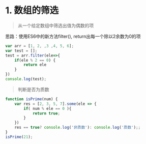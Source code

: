 # 1. 数组的筛选

> 从一个给定数组中筛选出值为偶数的项

思路：使用ES6中的新方法filter(), return出每一个除以2余数为0的项
```js
var arr = [1, 2, ,3 ,4, 5, 6];
var test = [];
test = arr.filter(ele=>{
    if(ele % 2 == 0) {
        return ele
    }
})
console.log(test);
```

>判断是否为质数
```js
function isPrime(num) {
    var res = [2, 3, 5, 7].some(ele => {
        if( num % ele == 0 ){
            return true;
        }
    })
    res == true? console.log('非质数'): console.log('质数');;
}
isPrime(21);
```